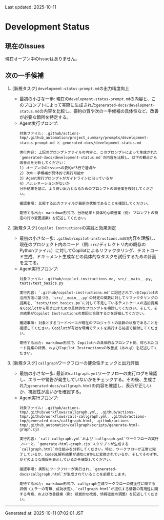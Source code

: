 Last updated: 2025-10-11

# Development Status

## 現在のIssues
現在オープン中のIssueはありません。

## 次の一手候補
1. [新規タスク] `development-status-prompt.md`の出力精度向上
   - 最初の小さな一歩: 現在の`development-status-prompt.md`の内容と、このプロンプトによって実際に生成された`generated-docs/development-status.md`の内容を比較し、要約の質や次の一手候補の具体性など、改善が必要な箇所を特定する。
   - Agent実行プロンプ:
     ```
     対象ファイル: .github/actions-tmp/.github_automation/project_summary/prompts/development-status-prompt.md と generated-docs/development-status.md

     実行内容: 上記のプロンプトファイルの内容と、このプロンプトによって生成された`generated-docs/development-status.md`の内容を比較し、以下の観点から改善点を分析してください：
     1) オープン中のissuesの要約が3行で適切か
     2) 次の一手候補が具体的で実行可能か
     3) Agent実行プロンプトがガイドラインに沿っているか
     4) ハルシネーションがないか
     分析結果を基に、より良い出力となるためのプロンプトの改善案を検討してください。

     確認事項: 比較する出力ファイルが最新の状態であることを確認してください。

     期待する出力: markdown形式で、分析結果と具体的な改善案（例: プロンプトの特定の行の変更提案）を記述してください。
     ```

2. [新規タスク] `Copilot Instructions`の実践と効果測定
   - 最初の小さな一歩: `.github/copilot-instructions.md`の内容を理解し、現在のプロジェクト内のコード（例: `src/`ディレクトリ内の既存のPythonファイル）に対してCopilotによるリファクタリング、テストコード生成、ドキュメント生成などの具体的なタスクを試行するための計画を立てる。
   - Agent実行プロンプ:
     ```
     対象ファイル: .github/copilot-instructions.md, src/__main__.py, tests/test_basics.py

     実行内容: `.github/copilot-instructions.md`に記述されているCopilotの活用方法に基づき、`src/__main__.py`の特定の関数に対してリファクタリングの提案を、`tests/test_basics.py`に対して不足しているテストケースの追加提案をCopilotから引き出すための具体的なプロンプトを検討してください。そして、その結果がCopilot Instructionsの意図と合致するかを評価してください。

     確認事項: 対象とするコードベースが現在のプロジェクトの最新の状態であることを確認してください。Copilotが有効な環境でテストを実行する前提で検討してください。

     期待する出力: markdown形式で、Copilotへの具体的なプロンプト例、得られたコード提案の評価、およびCopilot Instructionsの改善点（あれば）を記述してください。
     ```

3. [新規タスク] `callgraph`ワークフローの健全性チェックと出力評価
   - 最初の小さな一歩: 最新の`callgraph.yml`ワークフローの実行ログを確認し、エラーや警告が発生していないかをチェックする。その後、生成された`generated-docs/callgraph.html`の内容を確認し、表示が正しいか、視認性が高いかを確認する。
   - Agent実行プロンプ:
     ```
     対象ファイル: .github/actions-tmp/.github/workflows/callgraph.yml, .github/actions-tmp/.github/workflows/call-callgraph.yml, .github/actions-tmp/generated-docs/callgraph.html, .github/actions-tmp/.github_automation/callgraph/scripts/generate-html-graph.cjs

     実行内容: `call-callgraph.yml`および`callgraph.yml`ワークフローの実行フローと、`generate-html-graph.cjs`スクリプトが生成する`callgraph.html`の仕組みを分析してください。特に、ワークフローが正常に完了しているか、CodeQL解析結果が適切にHTMLに変換されているか、そしてそのHTMLがどのような情報を表示しているかを確認してください。

     確認事項: 実際にワークフローが実行され、`generated-docs/callgraph.html`が生成されていることを前提とします。

     期待する出力: markdown形式で、callgraph生成ワークフローの健全性に関する評価（エラーの有無、成功状況）、`callgraph.html`が提供する情報の有用性に関する考察、および改善提案（例: 視覚的な改善、情報密度の調整）を記述してください。

---
Generated at: 2025-10-11 07:02:01 JST

